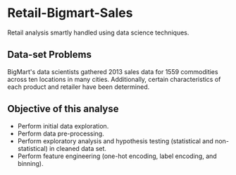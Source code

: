 # Retail-Bigmart-Sales
Retail analysis smartly handled using data science techniques. 

## Data-set Problems
BigMart's data scientists gathered 2013 sales data for 1559 commodities across ten locations in many cities. Additionally, certain characteristics of each product and retailer have been determined.

## Objective of this analyse
* Perform initial data exploration.
* Perform data pre-processing.
* Perform exploratory analysis and hypothesis testing (statistical and non-statistical) in cleaned data set.
* Perform feature engineering (one-hot encoding, label encoding, and binning).
